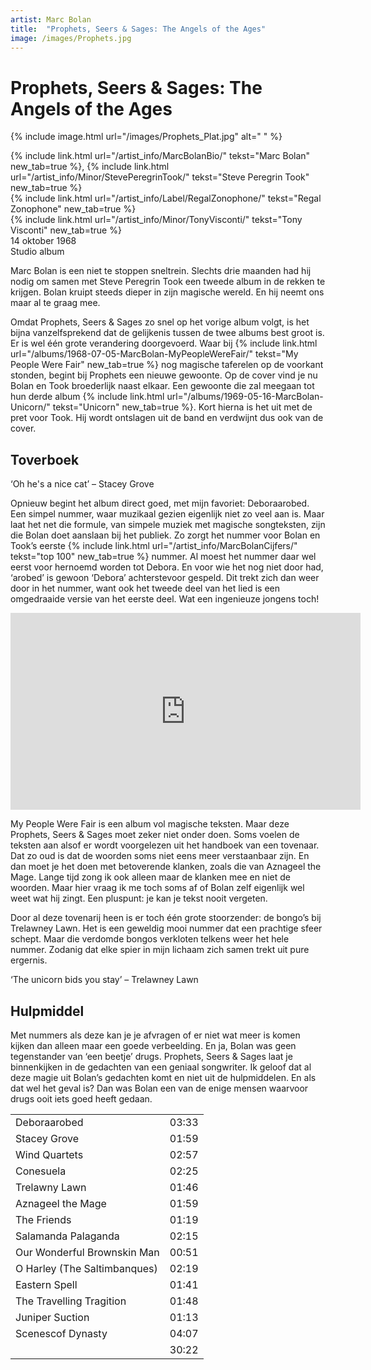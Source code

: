 ```yaml
---
artist: Marc Bolan 
title:  "Prophets, Seers & Sages: The Angels of the Ages"
image: /images/Prophets.jpg
---
```


# Prophets, Seers & Sages: The Angels of the Ages


{% include image.html url="/images/Prophets_Plat.jpg" alt=" " %}

<span class="bio-cd">
{% include link.html url="/artist_info/MarcBolanBio/" tekst="Marc Bolan" new_tab=true %}, {% include link.html url="/artist_info/Minor/StevePeregrinTook/" tekst="Steve Peregrin Took" new_tab=true %}<br>
{% include link.html url="/artist_info/Label/RegalZonophone/" tekst="Regal Zonophone" new_tab=true %}<br>
{% include link.html url="/artist_info/Minor/TonyVisconti/" tekst="Tony Visconti" new_tab=true %}<br>
</span>
14 oktober 1968<br>Studio album

Marc Bolan is een niet te stoppen sneltrein. Slechts drie maanden had hij nodig om samen met Steve Peregrin Took een tweede album in de rekken te krijgen. Bolan kruipt steeds dieper in zijn magische wereld. En hij neemt ons maar al te graag mee. Omdat <span class="engels">Prophets, Seers & Sages</span> zo snel op het vorige album volgt, is het bijna vanzelfsprekend dat de gelijkenis tussen de twee albums best groot is. Er is wel één grote verandering doorgevoerd. Waar bij {% include link.html url="/albums/1968-07-05-MarcBolan-MyPeopleWereFair/" tekst="My People Were Fair" new_tab=true %} nog magische taferelen op de voorkant stonden, begint bij <span class="engels">Prophets</span> een nieuwe gewoonte. Op de cover vind je nu Bolan en Took broederlijk naast elkaar. Een gewoonte die zal meegaan tot hun derde album {% include link.html url="/albums/1969-05-16-MarcBolan-Unicorn/" tekst="Unicorn" new_tab=true %}. Kort hierna is het uit met de pret voor Took. Hij wordt ontslagen uit de band en verdwijnt dus ook van de cover.  

## Toverboek

<div class="uitgelicht">‘Oh he's a nice cat’ – Stacey Grove</div>

Opnieuw begint het album direct goed, met mijn favoriet: <span class="engels">Deboraarobed</span>. Een simpel nummer, waar muzikaal gezien eigenlijk niet zo veel aan is. Maar laat het net die formule, van simpele muziek met magische songteksten, zijn die Bolan doet aanslaan bij het publiek. Zo zorgt het nummer voor Bolan en Took’s eerste {% include link.html url="/artist_info/MarcBolanCijfers/" tekst="top 100" new_tab=true %} nummer. Al moest het nummer daar wel eerst voor hernoemd worden tot <span class="engels">Debora</span>. En voor wie het nog niet door had, ‘arobed’ is gewoon ‘Debora’ achterstevoor gespeld. Dit trekt zich dan weer door in het nummer, want ook het tweede deel van het lied is een omgedraaide versie van het eerste deel. Wat een ingenieuze jongens toch!

<iframe width="560" height="315" src="https://www.youtube.com/embed/ngShAssaH4s" frameborder="0" allowfullscreen></iframe>

<span class="engels">My People Were Fair</span> is een album vol magische teksten. Maar deze <span class="engels">Prophets, Seers & Sages</span> moet zeker niet onder doen. Soms voelen de teksten aan alsof er wordt voorgelezen uit het handboek van een tovenaar. Dat zo oud is dat de woorden soms niet eens meer verstaanbaar zijn. En dan moet je het doen met betoverende klanken, zoals die van <span class="engels">Aznageel the Mage</span>. Lange tijd zong ik ook alleen maar de klanken mee en niet de woorden. Maar hier vraag ik me toch soms af of Bolan zelf eigenlijk wel weet wat hij zingt. Een pluspunt: je kan je tekst nooit vergeten. Door al deze tovenarij heen is er toch één grote stoorzender: de bongo’s bij <span class="engels">Trelawney Lawn</span>. Het is een geweldig mooi nummer dat een prachtige sfeer schept. Maar die verdomde bongos verkloten telkens weer het hele nummer. Zodanig dat elke spier in mijn lichaam zich samen trekt uit pure ergernis. 

<div class="uitgelicht">‘The unicorn bids you stay’ – Trelawney Lawn</div>

## Hulpmiddel
Met nummers als deze kan je je afvragen of er niet wat meer is komen kijken dan alleen maar een goede verbeelding. En ja, Bolan was geen tegenstander van ‘een beetje’ drugs. <span class="engels">Prophets, Seers & Sages</span> laat je binnenkijken in de gedachten van een geniaal songwriter. Ik geloof dat al deze magie uit Bolan’s gedachten komt en niet uit de hulpmiddelen. En als dat wel het geval is? Dan was Bolan een van de enige mensen waarvoor drugs ooit iets goed heeft gedaan. 
<div class="witregel"> </div><table>
	<tr>
		<td>Deboraarobed</td>
		<td>03:33</td>
	</tr>
	<tr>
		<td>Stacey Grove</td>
		<td>01:59</td>
	</tr>
	<tr>
		<td>Wind Quartets</td>
		<td>02:57</td>
	</tr>
	<tr>
		<td>Conesuela</td>
		<td>02:25</td>
	</tr>
	<tr>
		<td>Trelawny Lawn</td>
		<td>01:46</td>
	</tr>
	<tr>
		<td>Aznageel the Mage</td>
		<td>01:59</td>
	</tr>
	<tr>
		<td>The Friends</td>
		<td>01:19</td>
	</tr>
	<tr>
		<td>Salamanda Palaganda</td>
		<td>02:15</td>
	</tr>
	<tr>
		<td>Our Wonderful Brownskin Man</td>
		<td>00:51</td>
	</tr>
	<tr>
		<td>O Harley (The Saltimbanques)</td>
		<td>02:19</td>
	</tr>
	<tr>
		<td>Eastern Spell</td>
		<td>01:41</td>
	</tr>
	<tr>
		<td>The Travelling Tragition</td>
		<td>01:48</td>
	</tr>
	<tr>
		<td> Juniper Suction</td>
		<td>01:13</td>
	</tr>
	<tr>
		<td>Scenescof Dynasty</td>
		<td>04:07</td>
	</tr>
	<tr>
		<td> </td>
		<td>30:22</td>
	</tr>
</table>